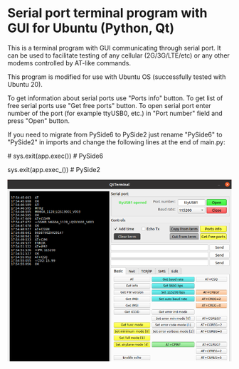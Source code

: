 # Serial port terminal program with GUI for Ubuntu (Python, Qt)

This is a terminal program with GUI communicating through serial port.
It can be used to facilitate testing of any cellular (2G/3G/LTE/etc) or any other modems controlled by AT-like commands.

This program is modified for use with Ubuntu OS (successfully tested with Ubuntu 20).

To get information about serial ports use "Ports info" button.
To get list of free serial ports use "Get free ports" button.
To open serial port enter number of the port (for example ttyUSB0, etc.) in "Port number" field and press "Open" button.

If you need to migrate from PySide6 to PySide2 just rename "PySide6" to "PySide2" in imports and change the following lines at the end of main.py:

\# sys.exit(app.exec())  # PySide6

sys.exit(app.exec_())   # PySide2


![Qt Python serial port GSM terminal](Qt_GSM_terminal_ubuntu.png)
